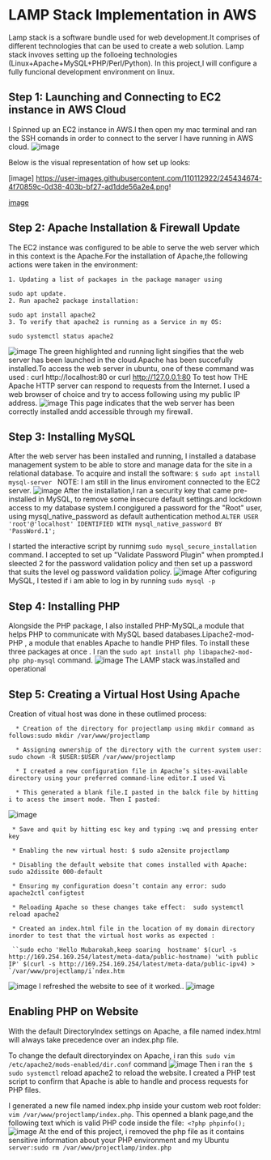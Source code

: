 
# LAMP Stack Implementation in AWS
Lamp stack is a software bundle used for web development.It comprises of different technologies that can be used to create a web solution. Lamp stack invoves setting up the folloeing technologies (Linux+Apache+MySQL+PHP/Perl/Python). In this project,I will configure a fully funcional development environment on linux.

## Step 1: Launching and Connecting to EC2 instance in AWS Cloud
I Spinned up an EC2 instance in AWS.I then open my mac terminal and ran the SSH comands in order to connect to the server I have running in AWS cloud.
![image](https://github.com/Mubarokahh/DevOps-Projects/assets/135038657/6a80e081-f961-4f33-b84b-d8bb501b0b24)

Below is the visual representation of how set up looks:

[image] https://user-images.githubusercontent.com/110112922/245434674-4f70859c-0d38-403b-bf27-ad1dde56a2e4.png!

[image](https://github.com/Mubarokahh/DevOps-Projects/assets/135038657/bc6a82b0-c2fb-47f3-a088-541e62fe552e)


## Step 2: Apache Installation & Firewall Update
The EC2 instance was configured to be able to serve the web server which in this context is the Apache.For the installation of Apache,the following actions were taken in the environment:
    
    1. Updating a list of packages in the package manager using 
    
    sudo apt update.
    2. Run apache2 package installation: 
    
    sudo apt install apache2
    3. To verify that apache2 is running as a Service in my OS:
    
    sudo systemctl status apache2


![image](https://github.com/Mubarokahh/DevOps-Projects/assets/135038657/b585decf-5295-4f2e-97cc-1b5fed263de8)
The green highlighted and running light singifies that the web server has been launched in the cloud.Apache has been succefully installed.To access the web server in ubuntu, one of these command was used : curl http://localhost:80 or curl http://127.0.0.1:80
To test how THE Apache HTTP server can respond to requests from the Internet. I used a web browser of choice and try to access following using my public IP address.
![image](https://github.com/Mubarokahh/DevOps-Projects/assets/135038657/25a5e1ea-9cb9-495a-bdb4-4c887e8a121f)
This page indicates that the web server has been correctly installed andd accessible through my firewall.

## Step 3: Installing MySQL
After the web server has been installed and running, I installed a database management system to be able to store and manage data for the site in a relational database.
To acquire and install the software: `$ sudo apt install mysql-server `
NOTE: I am still in the linus enviroment connected to the EC2 server.
![image](https://github.com/Mubarokahh/DevOps-Projects/assets/135038657/a3a83e4b-7e6e-4ec7-923c-dd4c9a334ae7)
After the installation,I ran a security key that came pre-installed in MySQL, to remove some insecure default settings.and lockdown access to my database system.I congigured a password for the "Root" user, using mysql_native_password as default authentication method.`ALTER USER 'root'@'localhost' IDENTIFIED WITH mysql_native_password BY 'PassWord.1';`

I started the interactive script by runnimg `sudo mysql_secure_installation` command. I accepted to set up  "Validate Password Plugin" when prompted.I sleected 2 for the password validation policy and then set up a password that suits the level og password validation policy. 
![image](https://github.com/Mubarokahh/DevOps-Projects/assets/135038657/7b018a5c-a1ef-4f5d-9f81-e5e69ebd7730)
After cofiguring MySQL, I tested if i am able to log in by running `sudo mysql -p`

## Step 4: Installing PHP
Alongside the PHP package, I also installed PHP-MySQL,a module that helps PHP to communicate with MySQL based databases.Lipache2-mod-PHP , a module that enables Apache to handle PHP files. To install these three packages at once . I ran the `sudo apt install php libapache2-mod-php php-mysql` command.
![image](https://github.com/Mubarokahh/DevOps-Projects/assets/135038657/d66a2a70-9d0a-4463-b625-c3d9d866e731)
The LAMP stack was.installed and operational

## Step 5: Creating a Virtual Host Using Apache

Creation of vitual host was done in these outlimed process:

      * Creation of the directory for projectlamp using mkdir command as follows:sudo mkdir /var/www/projectlamp
     
      * Assigning ownership of the directory with the current system user: sudo chown -R $USER:$USER /var/www/projectlamp
     
      * I created a new configuration file in Apache’s sites-available directory using your preferred command-line editor.I used Vi
     
      * This generated a blank file.I pasted in the balck file by hitting i to acess the imsert mode. Then I pasted:
      
![image](https://github.com/Mubarokahh/DevOps-Projects/assets/135038657/39a49d59-6b7f-4444-ad6f-16050616e3f4)
     
     * Save and quit by hitting esc key and typing :wq and pressing enter key
     
     * Enabling the new virtual host: $ sudo a2ensite projectlamp
     
     * Disabling the default website that comes installed with Apache: sudo a2dissite 000-default
     
     * Ensuring my configuration doesn’t contain any error: sudo apache2ctl configtest
     
     * Reloading Apache so these changes take effect:  sudo systemctl reload apache2
     
     * Created an index.html file in the location of my domain directory inorder to test that the virtual host works as expected : 
     
     ``sudo echo 'Hello Mubarokah,keep soaring  hostname' $(curl -s http://169.254.169.254/latest/meta-data/public-hostname) 'with public IP' $(curl -s http://169.254.169.254/latest/meta-data/public-ipv4) > `/var/www/projectlamp/i`ndex.htm
![image](https://github.com/Mubarokahh/DevOps-Projects/assets/135038657/6600e4b0-ce09-4db0-9800-a76d1e5c0b5b)
I refreshed the website to see of it worked..
![image](https://github.com/Mubarokahh/DevOps-Projects/assets/135038657/83bfd3f2-ea73-4bd0-9b79-7d064183b50d)
## Enabling PHP on Website
With the default DirectoryIndex settings on Apache, a file named index.html will always take precedence over an index.php file.

To change the default directoryindex on Apache, i ran this` sudo vim /etc/apache2/mods-enabled/dir.conf` command
![image](https://github.com/Mubarokahh/DevOps-Projects/assets/135038657/3d002197-64e7-4d28-b590-35c97c4f6ec4)
Then i ran the` $ sudo systemctl` reload apache2 to reload the website.
I created a PHP test script to confirm that Apache is able to handle and process requests for PHP files.

I generated a new file named index.php inside your custom web root folder: `vim /var/www/projectlamp/index.php`. This openned a blank page,and the following text which is valid PHP code inside the file:` <?php phpinfo();`
![image](https://github.com/Mubarokahh/DevOps-Projects/assets/135038657/2ff78233-7111-4f0e-b298-639ebcb3eeab)
At the end of this project, i removed the php file as it contains sensitive information about your PHP environment and my Ubuntu `server:sudo rm /var/www/projectlamp/index.php`






